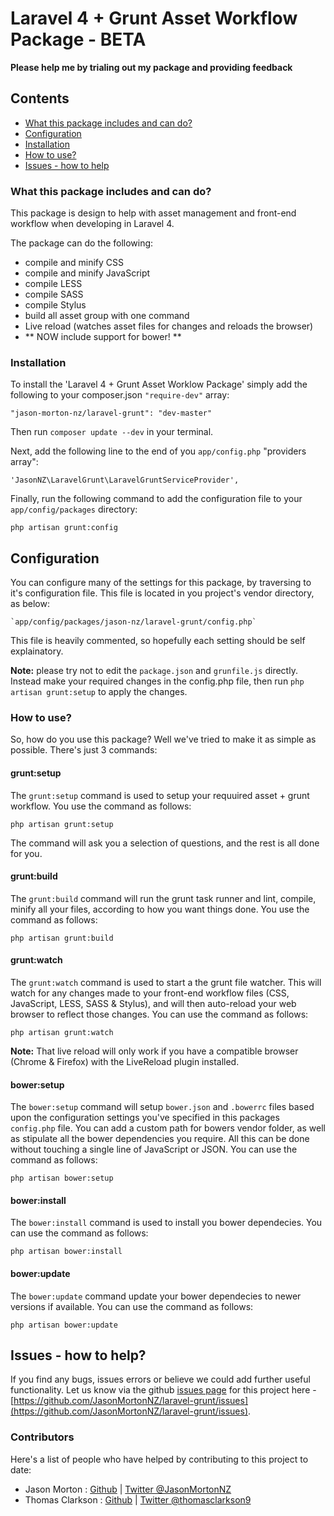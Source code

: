 # Laravel 4 + Grunt Asset Workflow Package - BETA

**Please help me by trialing out my package and providing feedback**

## Contents

- [What this package includes and can do?](#what-this-package-includes-and-can-do)
- [Configuration](#configuration)
- [Installation](#installation)
- [How to use?](#how-to-use)
- [Issues - how to help](#issues---how-to-help)

### What this package includes and can do?
This package is design to help with asset management and front-end workflow when developing in Laravel 4.

The package can do the following:

- compile and minify CSS
- compile and minify JavaScript
- compile LESS
- compile SASS
- compile Stylus
- build all asset group with one command
- Live reload (watches asset files for changes and reloads the browser)
- ** NOW include support for bower! **

### Installation
To install the 'Laravel 4 + Grunt Asset Worklow Package' simply add the following to your composer.json `"require-dev"` array:

`"jason-morton-nz/laravel-grunt": "dev-master"`

Then run `composer update --dev` in your terminal.

Next, add the following line to the end of you `app/config.php` "providers array":

`'JasonNZ\LaravelGrunt\LaravelGruntServiceProvider',`

Finally, run the following command to add the configuration file to your `app/config/packages` directory:

`php artisan grunt:config`


## Configuration
You can configure many of the settings for this package, by traversing to it's configuration file. This file is located in you project's vendor directory, as below:

	`app/config/packages/jason-nz/laravel-grunt/config.php`

This file is heavily commented, so hopefully each setting should be self explainatory.

**Note:** please try not to edit the `package.json` and `grunfile.js` directly. Instead make your required changes in the config.php file, then run `php artisan grunt:setup` to apply the changes.

### How to use?
So, how do you use this package? Well we've tried to make it as simple as possible. There's just 3 commands:

#### grunt:setup
The `grunt:setup` command is used to setup your requuired asset + grunt workflow. You use the command as follows:

`php artisan grunt:setup`

The command will ask you a selection of questions, and the rest is all done for you.

#### grunt:build
The `grunt:build` command will run the grunt task runner and lint, compile, minify all your files, according to how you want things done. You use the command as follows:

`php artisan grunt:build`

#### grunt:watch
The `grunt:watch` command is used to start a the grunt file watcher. This will watch for any changes made to your front-end workflow files (CSS, JavaScript, LESS, SASS & Stylus), and will then auto-reload your web browser to reflect those changes. You can use the command as follows:

`php artisan grunt:watch`

**Note:** That live reload will only work if you have a compatible browser (Chrome & Firefox) with the LiveReload plugin installed.

#### bower:setup
The `bower:setup` command will setup `bower.json` and `.bowerrc` files based upon the configuration settings you've specified in this packages `config.php` file. You can add a custom path for bowers vendor folder, as well as stipulate all the bower dependencies you require. All this can be done without touching a single line of JavaScript or JSON. You can use the command as follows:

`php artisan bower:setup`

#### bower:install
The `bower:install` command is used to install you bower dependecies. You can use the command as follows:

`php artisan bower:install`

#### bower:update
The `bower:update` command update your bower dependecies to newer versions if available. You can use the command as follows:

`php artisan bower:update`

## Issues - how to help?
If you find any bugs, issues errors or believe we could add further useful functionality. Let us know via the github [issues page](https://github.com/JasonMortonNZ/laravel-grunt/issues) for this project here - [https://github.com/JasonMortonNZ/laravel-grunt/issues](https://github.com/JasonMortonNZ/laravel-grunt/issues).

### Contributors
Here's a list of people who have helped by contributing to this project to date:

- Jason Morton : [Github](https://github.com/JasonMortonNZ) | [Twitter @JasonMortonNZ](https://twitter.com/jasonmortonnz)
- Thomas Clarkson : [Github](https://github.com/TomClarkson) | [Twitter @thomasclarkson9](https://twitter.com/thomasclarkson9)